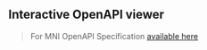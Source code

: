 ## Interactive OpenAPI viewer

> For MNI OpenAPI Specification [available here](https://leecowdrey.github.io/MNI-openapi/)
